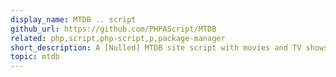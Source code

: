```yaml
---
display_name: MTDB .. script
github_url: https://github.com/PHPAScript/MTDB
related: php,script,php-script,p,package-manager
short_description: A [Nulled] MTDB site script with movies and TV shows [MTDB] Ultimate movies and tv shows database.
topic: mtdb
---
```

